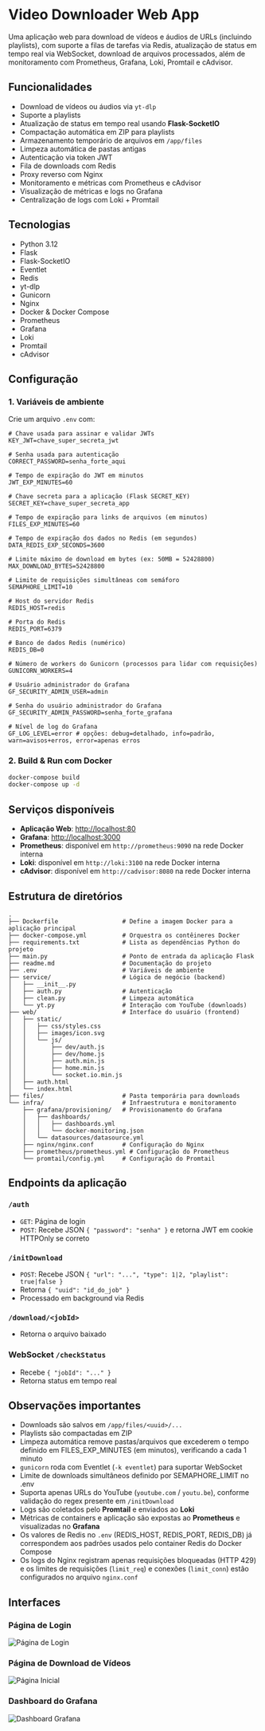 # Video Downloader Web App

Uma aplicação web para download de vídeos e áudios de URLs (incluindo playlists), com suporte a filas de tarefas via Redis, atualização de status em tempo real via WebSocket, download de arquivos processados, além de monitoramento com Prometheus, Grafana, Loki, Promtail e cAdvisor.

## Funcionalidades

* Download de vídeos ou áudios via `yt-dlp`
* Suporte a playlists
* Atualização de status em tempo real usando **Flask-SocketIO**
* Compactação automática em ZIP para playlists
* Armazenamento temporário de arquivos em `/app/files`
* Limpeza automática de pastas antigas
* Autenticação via token JWT
* Fila de downloads com Redis
* Proxy reverso com Nginx
* Monitoramento e métricas com Prometheus e cAdvisor
* Visualização de métricas e logs no Grafana
* Centralização de logs com Loki + Promtail

## Tecnologias

* Python 3.12
* Flask
* Flask-SocketIO
* Eventlet
* Redis
* yt-dlp
* Gunicorn
* Nginx
* Docker & Docker Compose
* Prometheus
* Grafana
* Loki
* Promtail
* cAdvisor

## Configuração

### 1. Variáveis de ambiente

Crie um arquivo `.env` com:

```dotenv
# Chave usada para assinar e validar JWTs
KEY_JWT=chave_super_secreta_jwt

# Senha usada para autenticação
CORRECT_PASSWORD=senha_forte_aqui

# Tempo de expiração do JWT em minutos
JWT_EXP_MINUTES=60

# Chave secreta para a aplicação (Flask SECRET_KEY)
SECRET_KEY=chave_super_secreta_app

# Tempo de expiração para links de arquivos (em minutos)
FILES_EXP_MINUTES=60

# Tempo de expiração dos dados no Redis (em segundos)
DATA_REDIS_EXP_SECONDS=3600

# Limite máximo de download em bytes (ex: 50MB = 52428800)
MAX_DOWNLOAD_BYTES=52428800

# Limite de requisições simultâneas com semáforo
SEMAPHORE_LIMIT=10

# Host do servidor Redis
REDIS_HOST=redis

# Porta do Redis
REDIS_PORT=6379

# Banco de dados Redis (numérico)
REDIS_DB=0

# Número de workers do Gunicorn (processos para lidar com requisições)
GUNICORN_WORKERS=4

# Usuário administrador do Grafana
GF_SECURITY_ADMIN_USER=admin

# Senha do usuário administrador do Grafana
GF_SECURITY_ADMIN_PASSWORD=senha_forte_grafana

# Nível de log do Grafana
GF_LOG_LEVEL=error # opções: debug=detalhado, info=padrão, warn=avisos+erros, error=apenas erros
```

### 2. Build & Run com Docker

```bash
docker-compose build
docker-compose up -d
```

## Serviços disponíveis

* **Aplicação Web**: [http://localhost:80](http://localhost:80)
* **Grafana**: [http://localhost:3000](http://localhost:3000)
* **Prometheus**: disponível em `http://prometheus:9090` na rede Docker interna
* **Loki**: disponível em `http://loki:3100` na rede Docker interna
* **cAdvisor**: disponível em `http://cadvisor:8080` na rede Docker interna

## Estrutura de diretórios

```
.
├── Dockerfile                  # Define a imagem Docker para a aplicação principal
├── docker-compose.yml          # Orquestra os contêineres Docker
├── requirements.txt            # Lista as dependências Python do projeto
├── main.py                     # Ponto de entrada da aplicação Flask
├── readme.md                   # Documentação do projeto
├── .env                        # Variáveis de ambiente
├── service/                    # Lógica de negócio (backend)
│   ├── __init__.py
│   ├── auth.py                 # Autenticação
│   ├── clean.py                # Limpeza automática
│   └── yt.py                   # Interação com YouTube (downloads)
├── web/                        # Interface do usuário (frontend)
│   ├── static/
│   │   ├── css/styles.css
│   │   ├── images/icon.svg
│   │   └── js/
│   │       ├── dev/auth.js
│   │       ├── dev/home.js
│   │       ├── auth.min.js
│   │       ├── home.min.js
│   │       └── socket.io.min.js
│   ├── auth.html
│   └── index.html
├── files/                      # Pasta temporária para downloads
└── infra/                      # Infraestrutura e monitoramento
    ├── grafana/provisioning/   # Provisionamento do Grafana
    │   ├── dashboards/
    │   │   ├── dashboards.yml
    │   │   └── docker-monitoring.json
    │   └── datasources/datasource.yml
    ├── nginx/nginx.conf        # Configuração do Nginx
    ├── prometheus/prometheus.yml # Configuração do Prometheus
    └── promtail/config.yml     # Configuração do Promtail
```

## Endpoints da aplicação

### `/auth`

* `GET`: Página de login
* `POST`: Recebe JSON `{ "password": "senha" }` e retorna JWT em cookie HTTPOnly se correto

### `/initDownload`

* `POST`: Recebe JSON `{ "url": "...", "type": 1|2, "playlist": true|false }`
* Retorna `{ "uuid": "id_do_job" }`
* Processado em background via Redis

### `/download/<jobId>`

* Retorna o arquivo baixado

### WebSocket `/checkStatus`

* Recebe `{ "jobId": "..." }`
* Retorna status em tempo real

## Observações importantes

* Downloads são salvos em `/app/files/<uuid>/...`
* Playlists são compactadas em ZIP
* Limpeza automática remove pastas/arquivos que excederem o tempo definido em FILES_EXP_MINUTES (em minutos), verificando a cada 1 minuto
* `gunicorn` roda com Eventlet (`-k eventlet`) para suportar WebSocket
* Limite de downloads simultâneos definido por SEMAPHORE_LIMIT no .env
* Suporta apenas URLs do YouTube (`youtube.com` / `youtu.be`), conforme validação do regex presente em `/initDownload`
* Logs são coletados pelo **Promtail** e enviados ao **Loki**
* Métricas de containers e aplicação são expostas ao **Prometheus** e visualizadas no **Grafana**
* Os valores de Redis no `.env` (REDIS_HOST, REDIS_PORT, REDIS_DB) já correspondem aos padrões usados pelo container Redis do Docker Compose
* Os logs do Nginx registram apenas requisições bloqueadas (HTTP 429) e os limites de requisições (`limit_req`) e conexões (`limit_conn`) estão configurados no arquivo `nginx.conf`

## Interfaces

### Página de Login
![Página de Login](images/auth-page.jpg)

### Página de Download de Vídeos
![Página Inicial](images/home-page.jpg)

### Dashboard do Grafana
![Dashboard Grafana](images/grafana-dashboards.jpg)
